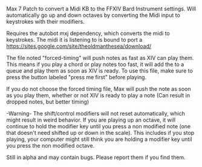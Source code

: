 Max 7 Patch to convert a Midi KB to the FFXIV Bard Instrument settings. Will automatically go up and down octaves by converting the Midi input to keystrokes with their modifiers. 

Requires the autobot mxj dependency, which converts the midi to keystrokes. The midi it is listening to is bound to port a
https://sites.google.com/site/theoldmanthesea/download/

The file noted "forced-timing" will push notes as fast as XIV can play them. This means if you play a chord or play notes too fast, it will add the to a queue and play them as soon as XIV is ready. To use this file, make sure to press the button labeled "press me first" before playing. 

If you do not choose the forced timing file, Max will push the note as soon as you play them, whether or not XIV is ready to play a note (Can result in dropped notes, but better timing)

-Warning- The shift/control modifiers will not reset automatically, which might result in weird behavior. If you are playing up an octave, it will continue to hold the modifier key until you press a non modified note (one that doesn't need shifted up or down in the scale). This includes if you stop playing, your computer might still think you are holding a modifier key until you press the non modified octave.


Still in alpha and may contain bugs. Please report them if you find them.
